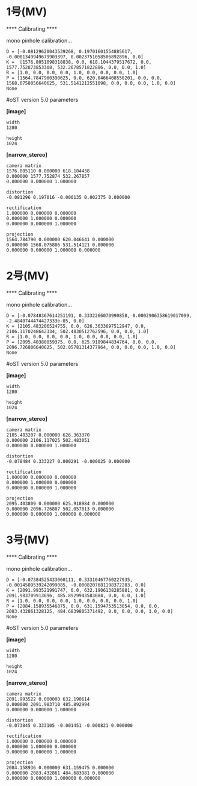 # 1号(MV)

**** Calibrating ****

mono pinhole calibration...
```
D = [-0.08129620043539268, 0.19701601554885617, -0.0001349949679903397, 0.0023751058506892896, 0.0]
K =  [1576.8051098318838, 0.0, 618.1044379517672, 0.0, 1577.752873853308, 532.2678571822886, 0.0, 0.0, 1.0]
R = [1.0, 0.0, 0.0, 0.0, 1.0, 0.0, 0.0, 0.0, 1.0]
P = [1564.7847900390625, 0.0, 620.0466408550201, 0.0, 0.0, 1568.0758056640625, 531.5141212551098, 0.0, 0.0, 0.0, 1.0, 0.0]
None
```
#oST version 5.0 parameters


**[image]**

```
width
1280

height
1024
```

**[narrow_stereo]**
```
camera matrix
1576.805110 0.000000 618.104438
0.000000 1577.752874 532.267857
0.000000 0.000000 1.000000

distortion
-0.081296 0.197016 -0.000135 0.002375 0.000000

rectification
1.000000 0.000000 0.000000
0.000000 1.000000 0.000000
0.000000 0.000000 1.000000

projection
1564.784790 0.000000 620.046641 0.000000
0.000000 1568.075806 531.514121 0.000000
0.000000 0.000000 1.000000 0.000000
```

# 2号(MV)

**** Calibrating ****

mono pinhole calibration...
```
D = [-0.07848367614251191, 0.3332266070990858, 0.0002906358619017099, -2.4840744474427333e-05, 0.0]
K = [2105.483206524755, 0.0, 626.3633697512947, 0.0, 2106.1170248642334, 502.4830512762596, 0.0, 0.0, 1.0]
R = [1.0, 0.0, 0.0, 0.0, 1.0, 0.0, 0.0, 0.0, 1.0]
P = [2095.40380859375, 0.0, 625.9189844834764, 0.0, 0.0, 2096.726806640625, 502.05781314377964, 0.0, 0.0, 0.0, 1.0, 0.0]
None
```
#oST version 5.0 parameters


**[image]**
```
width
1280

height
1024
```
**[narrow_stereo]**
```
camera matrix
2105.483207 0.000000 626.363370
0.000000 2106.117025 502.483051
0.000000 0.000000 1.000000

distortion
-0.078484 0.333227 0.000291 -0.000025 0.000000

rectification
1.000000 0.000000 0.000000
0.000000 1.000000 0.000000
0.000000 0.000000 1.000000

projection
2095.403809 0.000000 625.918984 0.000000
0.000000 2096.726807 502.057813 0.000000
0.000000 0.000000 1.000000 0.000000
```

# 3号(MV)

**** Calibrating ****

mono pinhole calibration...
```
D = [-0.07384525433060111, 0.33310467760227935, -0.0014509539242099085, -0.0008207681198372283, 0.0]
K = [2091.993521991747, 0.0, 632.1906138285881, 0.0, 2091.983709913696, 485.8929943583684, 0.0, 0.0, 1.0]
R = [1.0, 0.0, 0.0, 0.0, 1.0, 0.0, 0.0, 0.0, 1.0]
P = [2084.158935546875, 0.0, 631.1594753513054, 0.0, 0.0, 2083.432861328125, 484.6839805371492, 0.0, 0.0, 0.0, 1.0, 0.0]
None
```
#oST version 5.0 parameters


**[image]**
```
width
1280

height
1024
```
**[narrow_stereo]**
```
camera matrix
2091.993522 0.000000 632.190614
0.000000 2091.983710 485.892994
0.000000 0.000000 1.000000

distortion
-0.073845 0.333105 -0.001451 -0.000821 0.000000

rectification
1.000000 0.000000 0.000000
0.000000 1.000000 0.000000
0.000000 0.000000 1.000000

projection
2084.158936 0.000000 631.159475 0.000000
0.000000 2083.432861 484.683981 0.000000
0.000000 0.000000 1.000000 0.000000
```
